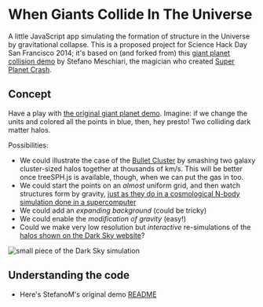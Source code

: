 # When Giants Collide In The Universe

A little JavaScript app simulating the formation of structure in the Universe by gravitational collapse. This is a proposed project for Science Hack Day San Francisco 2014; it's based on (and forked from) this [giant planet collision demo](http://www.stefanom.org/wgc/test_nbody.html) by Stefano Meschiari, the magician who created [Super Planet Crash](http://www.stefanom.org/spc).

## Concept

Have a play with [the original giant planet demo](http://www.stefanom.org/colliding-n-body-spheres-particle-mayhem-2/).
Imagine: if we change the units and colored all the points in blue, then, hey presto! Two colliding dark matter halos.

Possibilities:

* We could illustrate the case of the [Bullet Cluster](http://en.wikipedia.org/wiki/Bullet_Cluster) by smashing two galaxy cluster-sized halos together at thousands of km/s. This will be better once treeSPH.js is available, though, when we can put the gas in too.
* We could start the points on an *almost* uniform grid, and then watch structures form by gravity, [just as they do in a cosmological N-body simulation done in a supercomputer](http://darksky.slac.stanford.edu/images/halo_0000.webm)
* We could add an *expanding background* (could be tricky)
* We could enable the *modification of gravity* (easy!)
* Could we make very low resolution but *interactive* re-simulations of the [halos shown on the Dark Sky website](http://darksky.slac.stanford.edu/halo_world.html)?

![small piece of the Dark Sky simulation](http://portal.nersc.gov/project/darksky/skillman/darkpanner/slice2/tile-4-8-7.png)




## Understanding the code

* Here's StefanoM's original demo [README](https://github.com/stefano-meschiari/WhenGiantsCollide/edit/master/README.md)
